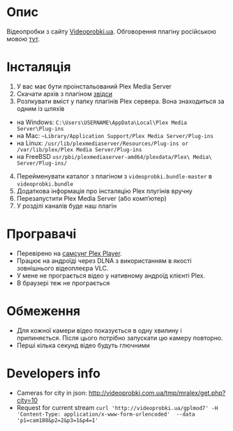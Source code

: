 # Опис
Відеопробки з сайту [Videoprobki.ua](http://videoprobki.ua). Обговорення плагіну російською мовою [тут](https://forums.plex.tv/discussion/208066/release-videoprobki-plagin).

# Інсталяція

1. У вас має бути проінстальований Plex Media Server
2. Скачати архів з плагіном [звідси](https://github.com/solvek/videoprobki.bundle/archive/master.zip)
3. Розпкувати вміст у папку плагінів Plex сервера. Вона знаходиться за одним із шляхів
 * на Windows: `C:\Users\USERNAME\AppData\Local\Plex Media Server\Plug-ins`
 * на Mac: `~Library/Application Support/Plex Media Server/Plug-ins`
 * на Linux: `/usr/lib/plexmediaserver/Resources/Plug-ins or /var/lib/plex/Plex Media Server/Plug-ins`
 * на FreeBSD `usr/pbi/plexmediaserver-amd64/plexdata/Plex\ Media\ Server/Plug-ins/`
4. Перейменувати каталог з плагіном з `videoprobki.bundle-master` в `videoprobki.bundle`
5. Додаткова інформація про інсталяцію Plex плугінів вручну
6. Перезапустити Plex Media Server (або комп’ютер)
7. У розділі каналів буде наш плагін

# Програвачі
* Перевірено на [самсунг Plex Player](http://www.samsung.com/levant/smarthub/smartHub/apps_plex.html).
* Працює на андроїді через DLNA з використанням в якості зовнішнього відеоплеєра VLC.
* У мене не програється відео у нативному андроїд клієнті Plex.
* В браузері теж не програється

# Обмеження
* Для кожної камери відео показується в одну хвилину і припиняється. Після цього потрібно запускати цю камеру повторно.
* Перші кілька секунд відео будуть глючними

# Developers info
 * Cameras for city in json: http://videoprobki.com.ua/tmp/mralex/get.php?city=10
 * Request for current stream `curl 'http://videoprobki.ua/gplmod7' -H 'Content-Type: application/x-www-form-urlencoded'  --data 'p1=cam188&p2=2&p3=1&p4=1'`
